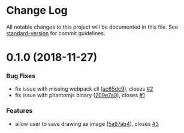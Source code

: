# Change Log

All notable changes to this project will be documented in this file. See [standard-version](https://github.com/conventional-changelog/standard-version) for commit guidelines.

<a name="0.1.0"></a>
# 0.1.0 (2018-11-27)


### Bug Fixes

* fix issue with missing webpack cli ([ac65dc9](https://github.com/graasp/graasp-app-sketch/commit/ac65dc9)), closes [#2](https://github.com/graasp/graasp-app-sketch/issues/2)
* fix issue with phantomjs binary ([209e7a9](https://github.com/graasp/graasp-app-sketch/commit/209e7a9)), closes [#1](https://github.com/graasp/graasp-app-sketch/issues/1)


### Features

* allow user to save drawing as image ([5a97ab4](https://github.com/graasp/graasp-app-sketch/commit/5a97ab4)), closes [#3](https://github.com/graasp/graasp-app-sketch/issues/3)
